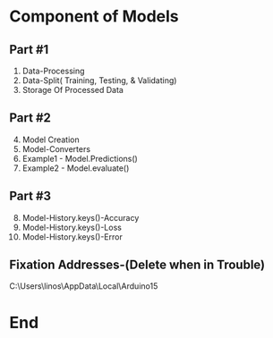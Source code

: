# Component of Models

## Part #1

01. Data-Processing
02. Data-Split( Training, Testing, & Validating)
03. Storage Of Processed Data

## Part #2

04. Model Creation
05. Model-Converters
06. Example1 - Model.Predictions()
07. Example2 - Model.evaluate()

## Part #3

08. Model-History.keys()-Accuracy
09. Model-History.keys()-Loss
10. Model-History.keys()-Error

## Fixation Addresses-(Delete when in Trouble)

C:\Users\linos\AppData\Local\Arduino15

# End

